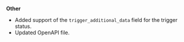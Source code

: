 **Other**

* Added support of the `trigger_additional_data` field for the trigger status.
* Updated OpenAPI file.